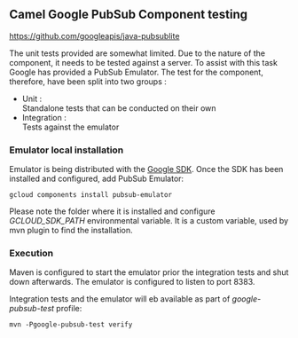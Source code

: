 ## Camel Google PubSub Component testing

https://github.com/googleapis/java-pubsublite

The unit tests provided are somewhat limited. 
Due to the nature of the component, it needs to be tested against a server. To assist with this task Google has provided 
a PubSub Emulator. The test for the component, therefore, have been split into two groups :

* Unit : <br> 
  Standalone tests that can be conducted on their own
* Integration : <br>
  Tests against the emulator

### Emulator local installation

Emulator is being distributed with the [Google SDK](https://cloud.google.com/sdk/).
Once the SDK has been installed and configured, add PubSub Emulator:

```
gcloud components install pubsub-emulator
```

Please note the folder where it is installed and configure _GCLOUD_SDK_PATH_ environmental variable.
It is a custom variable, used by mvn plugin to find the installation.
 

### Execution

Maven is configured to start the emulator prior the integration tests and shut down afterwards.
The emulator is configured to listen to port 8383. 

Integration tests and the emulator will eb available as part of _google-pubsub-test_ profile:

```
mvn -Pgoogle-pubsub-test verify
```


